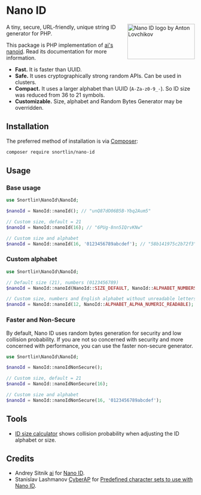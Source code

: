 # Nano ID

<img src="https://ai.github.io/nanoid/logo.svg" align="right"
alt="Nano ID logo by Anton Lovchikov" width="180" height="94">

A tiny, secure, URL-friendly, unique string ID generator for PHP.

This package is PHP implementation of [ai's](https://github.com/ai) [nanoid](https://github.com/ai/nanoid).
Read its documentation for more information.

* **Fast.** It is faster than UUID.
* **Safe.** It uses cryptographically strong random APIs. Can be used in clusters.
* **Compact.** It uses a larger alphabet than UUID (`A-Za-z0-9_-`). So ID size was reduced from 36 to 21 symbols.
* **Customizable.** Size, alphabet and Random Bytes Generator may be overridden.

## Installation

The preferred method of installation is via [Composer](https://getcomposer.org/):

```bash
composer require snortlin/nano-id
```

## Usage

### Base usage

```php
use Snortlin\NanoId\NanoId;

$nanoId = NanoId::nanoId(); // "unQ87dO06B5B-Ybq2Aum5"

// Custom size, default = 21
$nanoId = NanoId::nanoId(16); // "6PUg-8nn5IQrvKNw"

// Custom size and alphabet
$nanoId = NanoId::nanoId(16, '0123456789abcdef'); // "58b141975c2b72f3"
```


### Custom alphabet

```php
use Snortlin\NanoId\NanoId;

// Default size (21), numbers (0123456789)
$nanoId = NanoId::nanoId(NanoId::SIZE_DEFAULT, NanoId::ALPHABET_NUMBERS); // "782295634533276321176"

// Custom size, numbers and English alphabet without unreadable letters: 1, l, I, 0, O, o, u, v, 5, S, s, 2, Z
$nanoId = NanoId::nanoId(12, NanoId::ALPHABET_ALPHA_NUMERIC_READABLE); // "AcFQM9X3pCi8"

```

### Faster and Non-Secure

By default, Nano ID uses random bytes generation for security and low collision probability.
If you are not so concerned with security and more concerned with performance,
you can use the faster non-secure generator.

```php
use Snortlin\NanoId\NanoId;

$nanoId = NanoId::nanoIdNonSecure();

// Custom size, default = 21
$nanoId = NanoId::nanoIdNonSecure(16);

// Custom size and alphabet
$nanoId = NanoId::nanoIdNonSecure(16, '0123456789abcdef');
```

## Tools

* [ID size calculator](https://github.com/CyberAP/nanoid-dictionary) shows collision probability when adjusting the ID alphabet or size.

## Credits

- Andrey Sitnik [ai](https://github.com/ai) for [Nano ID](https://github.com/ai/nanoid).
- Stanislav Lashmanov [CyberAP](https://github.com/CyberAP) for [Predefined character sets to use with Nano ID](https://github.com/CyberAP/nanoid-dictionary).

